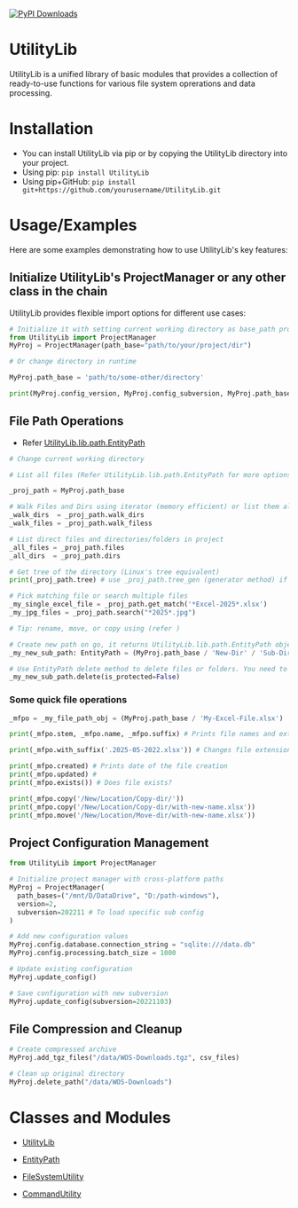 [![PyPI Downloads](https://static.pepy.tech/badge/utilitylib)](https://pepy.tech/projects/utilitylib)

# UtilityLib
UtilityLib is a unified library of basic modules that provides a collection of ready-to-use functions for various file system oprerations and data processing.

# Installation

* You can install UtilityLib via pip or by copying the UtilityLib directory into your project.
* Using pip: `pip install UtilityLib`
* Using pip+GitHub: `pip install git+https://github.com/yourusername/UtilityLib.git`

# Usage/Examples

Here are some examples demonstrating how to use UtilityLib's key features:

## Initialize UtilityLib's ProjectManager or any other class in the chain

UtilityLib provides flexible import options for different use cases:

```python
# Initialize it with setting current working directory as base_path provided
from UtilityLib import ProjectManager
MyProj = ProjectManager(path_base="path/to/your/project/dir")

# Or change directory in runtime

MyProj.path_base = 'path/to/some-other/directory'

print(MyProj.config_version, MyProj.config_subversion, MyProj.path_base)

```

## File Path Operations

* Refer [UtilityLib.lib.path.EntityPath](./UtilityLib/lib/path.py)

```python
# Change current working directory

# List all files (Refer UtilityLib.lib.path.EntityPath for more options )

_proj_path = MyProj.path_base

# Walk Files and Dirs using iterator (memory efficient) or list them all
_walk_dirs  = _proj_path.walk_dirs
_walk_files = _proj_path.walk_filess

# List direct files and directories/folders in project
_all_files = _proj_path.files
_all_dirs  = _proj_path.dirs

# Get tree of the directory (Linux's tree equivalent)
print(_proj_path.tree) # use _proj_path.tree_gen (generator method) if you think there are too many files

# Pick matching file or search multiple files
_my_single_excel_file = _proj_path.get_match('*Excel-2025*.xlsx')
_my_jpg_files = _proj_path.search("*2025*.jpg")

# Tip: rename, move, or copy using (refer )

# Create new path on go, it returns UtilityLib.lib.path.EntityPath object
_my_new_sub_path: EntityPath = (MyProj.path_base / 'New-Dir' / 'Sub-Dir').validate()

# Use EntityPath delete method to delete files or folders. You need to turn off is_protected to delete else it raises warning
_my_new_sub_path.delete(is_protected=False)

```

### Some quick file operations

```python
_mfpo = _my_file_path_obj = (MyProj.path_base / 'My-Excel-File.xlsx')

print(_mfpo.stem, _mfpo.name, _mfpo.suffix) # Prints file names and extension

print(_mfpo.with_suffix('.2025-05-2022.xlsx')) # Changes file extension

print(_mfpo.created) # Prints date of the file creation
print(_mfpo.updated) #
print(_mfpo.exists()) # Does file exists?

print(_mfpo.copy('/New/Location/Copy-dir/'))
print(_mfpo.copy('/New/Location/Copy-dir/with-new-name.xlsx'))
print(_mfpo.move('/New/Location/Move-dir/with-new-name.xlsx'))

```

## Project Configuration Management

```python
from UtilityLib import ProjectManager

# Initialize project manager with cross-platform paths
MyProj = ProjectManager(
  path_bases=("/mnt/D/DataDrive", "D:/path-windows"),
  version=2,
  subversion=202211 # To load specific sub config
)

# Add new configuration values
MyProj.config.database.connection_string = "sqlite:///data.db"
MyProj.config.processing.batch_size = 1000

# Update existing configuration
MyProj.update_config()

# Save configuration with new subversion
MyProj.update_config(subversion=20221103)
```

## File Compression and Cleanup

```python
# Create compressed archive
MyProj.add_tgz_files("/data/WOS-Downloads.tgz", csv_files)

# Clean up original directory
MyProj.delete_path("/data/WOS-Downloads")

```

# Classes and Modules

* [UtilityLib](./UtilityLib/docs/UtilityLib.md)

* [EntityPath](./UtilityLib/docs/entity.md)
* [FileSystemUtility](./UtilityLib/docs/file.md)
* [CommandUtility](./UtilityLib/docs/cmd.md)
